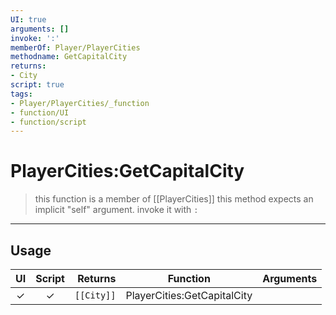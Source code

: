 ```yaml
---
UI: true
arguments: []
invoke: ':'
memberOf: Player/PlayerCities
methodname: GetCapitalCity
returns:
- City
script: true
tags:
- Player/PlayerCities/_function
- function/UI
- function/script
---
```

# PlayerCities:GetCapitalCity
> this function is a member of [[PlayerCities]]
> this method expects an implicit "self" argument. invoke it with `:`
-----
## Usage
|  UI | Script | Returns | Function | Arguments |
|:---:|:------:|-------:|:--------:|:---------|
|✓|✓|<code>[[City]]<code/>|PlayerCities:GetCapitalCity||

